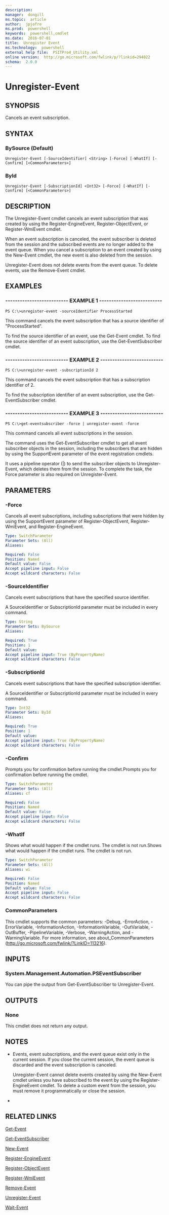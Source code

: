 ```yaml
---
description:  
manager:  dongill
ms.topic:  article
author:  jpjofre
ms.prod:  powershell
keywords:  powershell,cmdlet
ms.date:  2016-07-01
title:  Unregister Event
ms.technology:  powershell
external help file:  PSITPro4_Utility.xml
online version:  http://go.microsoft.com/fwlink/p/?linkid=294022
schema:  2.0.0
---
```



# Unregister-Event
## SYNOPSIS
Cancels an event subscription.
## SYNTAX

### BySource (Default)
```
Unregister-Event [-SourceIdentifier] <String> [-Force] [-WhatIf] [-Confirm] [<CommonParameters>]
```

### ById
```
Unregister-Event [-SubscriptionId] <Int32> [-Force] [-WhatIf] [-Confirm] [<CommonParameters>]
```

## DESCRIPTION
The Unregister-Event cmdlet cancels an event subscription that was created by using the Register-EngineEvent, Register-ObjectEvent, or Register-WmiEvent cmdlet.

When an event subscription is canceled, the event subscriber is deleted from the session and the subscribed events are no longer added to the event queue.
When you cancel a subscription to an event created by using the New-Event cmdlet, the new event is also deleted from the session.

Unregister-Event does not delete events from the event queue.
To delete events, use the Remove-Event cmdlet.
## EXAMPLES

### -------------------------- EXAMPLE 1 --------------------------
```
PS C:\>unregister-event -sourceIdentifier ProcessStarted
```

This command cancels the event subscription that has a source identifier of "ProcessStarted".

To find the source identifier of an event, use the Get-Event cmdlet.
To find the source identifier of an event subscription, use the Get-EventSubscriber cmdlet.
### -------------------------- EXAMPLE 2 --------------------------
```
PS C:\>unregister-event -subscriptionId 2
```

This command cancels the event subscription that has a subscription identifier of 2.

To find the subscription identifier of an event subscription, use the Get-EventSubscriber cmdlet.
### -------------------------- EXAMPLE 3 --------------------------
```
PS C:\>get-eventsubscriber -force | unregister-event -force
```

This command cancels all event subscriptions in the session.

The command uses the Get-EventSubscriber cmdlet to get all event subscriber objects in the session, including the subscribers that are hidden by using the SupportEvent parameter of the event registration cmdlets.

It uses a pipeline operator (|) to send the subscriber objects to Unregister-Event, which deletes them from the session.
To complete the task, the Force parameter is also required on Unregister-Event.
## PARAMETERS

### -Force
Cancels all event subscriptions, including subscriptions that were hidden by using the SupportEvent parameter of Register-ObjectEvent, Register-WmiEvent, and Register-EngineEvent.

```yaml
Type: SwitchParameter
Parameter Sets: (All)
Aliases: 

Required: False
Position: Named
Default value: False
Accept pipeline input: False
Accept wildcard characters: False
```

### -SourceIdentifier
Cancels event subscriptions that have the specified source identifier.

A SourceIdentifier or SubscriptionId parameter must be included in every command.

```yaml
Type: String
Parameter Sets: BySource
Aliases: 

Required: True
Position: 1
Default value: 
Accept pipeline input: True (ByPropertyName)
Accept wildcard characters: False
```

### -SubscriptionId
Cancels event subscriptions that have the specified subscription identifier.

A SourceIdentifier or SubscriptionId parameter must be included in every command.

```yaml
Type: Int32
Parameter Sets: ById
Aliases: 

Required: True
Position: 1
Default value: 
Accept pipeline input: True (ByPropertyName)
Accept wildcard characters: False
```

### -Confirm
Prompts you for confirmation before running the cmdlet.Prompts you for confirmation before running the cmdlet.

```yaml
Type: SwitchParameter
Parameter Sets: (All)
Aliases: cf

Required: False
Position: Named
Default value: False
Accept pipeline input: False
Accept wildcard characters: False
```

### -WhatIf
Shows what would happen if the cmdlet runs.
The cmdlet is not run.Shows what would happen if the cmdlet runs.
The cmdlet is not run.

```yaml
Type: SwitchParameter
Parameter Sets: (All)
Aliases: wi

Required: False
Position: Named
Default value: False
Accept pipeline input: False
Accept wildcard characters: False
```

### CommonParameters
This cmdlet supports the common parameters: -Debug, -ErrorAction, -ErrorVariable, -InformationAction, -InformationVariable, -OutVariable, -OutBuffer, -PipelineVariable, -Verbose, -WarningAction, and -WarningVariable. For more information, see about_CommonParameters (http://go.microsoft.com/fwlink/?LinkID=113216).
## INPUTS

### System.Management.Automation.PSEventSubscriber
You can pipe the output from Get-EventSubscriber to Unregister-Event.
## OUTPUTS

### None
This cmdlet does not return any output.
## NOTES
* Events, event subscriptions, and the event queue exist only in the current session. If you close the current session, the event queue is discarded and the event subscription is canceled.

  Unregister-Event cannot delete events created by using the New-Event cmdlet unless you have subscribed to the event by using the Register-EngineEvent cmdlet.
To delete a custom event from the session, you must remove it programmatically or close the session.

*
## RELATED LINKS

[Get-Event](Get-Event.md)

[Get-EventSubscriber](Get-EventSubscriber.md)

[New-Event](New-Event.md)

[Register-EngineEvent](Register-EngineEvent.md)

[Register-ObjectEvent](Register-ObjectEvent.md)

[Register-WmiEvent](../Microsoft.Powershell.Management/Register-WmiEvent.md)

[Remove-Event](Remove-Event.md)

[Unregister-Event](Unregister-Event.md)

[Wait-Event](Wait-Event.md)

